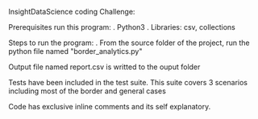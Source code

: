 InsightDataScience coding Challenge:

Prerequisites run this program:
. Python3
. Libraries: csv, collections

Steps to run the program:
. From the source folder of the project, run the python file named "border_analytics.py"

Output file named report.csv is writted to the ouput  folder

Tests have been included in the test suite. This suite covers 3 scenarios including most of the border and general cases

Code has exclusive inline comments and its self explanatory.

